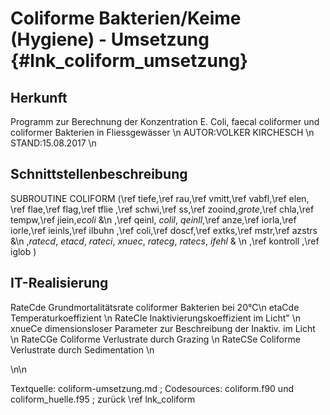 Coliforme Bakterien/Keime (Hygiene) - Umsetzung {#lnk_coliform_umsetzung}
===============================

## Herkunft ##
Programm zur Berechnung der Konzentration E. Coli, faecal coliformer und 
coliformer Bakterien in Fliessgewässer \n
AUTOR:VOLKER KIRCHESCH \n
STAND:15.08.2017   \n



## Schnittstellenbeschreibung ##
SUBROUTINE COLIFORM (\ref tiefe,\ref rau,\ref vmitt,\ref vabfl,\ref elen,
\ref flae,\ref flag,\ref tflie
,\ref schwi,\ref ss,\ref zooind,*grote*,\ref chla,\ref tempw,\ref jiein,*ecoli*  &\n
,\ref qeinl, *colil*, *qeinll*,\ref anze,\ref iorla,\ref iorle,\ref ieinls,\ref ilbuhn
,\ref coli,\ref doscf,\ref extks,\ref mstr,\ref azstrs &\n
,*ratecd*, *etacd*, *rateci*, *xnuec*, *ratecg*, *ratecs*, *ifehl* & \n
,\ref kontroll ,\ref iglob )

 
## IT-Realisierung ##

 RateCde Grundmortalitätsrate coliformer Bakterien bei 20°C\n
 etaCde  Temperaturkoeffizient \n
 RateCIe Inaktivierungskoeffizient im Licht"  \n
 xnueCe  dimensionsloser Parameter zur Beschreibung der Inaktiv. im Licht \n
 RateCGe Coliforme Verlustrate durch Grazing \n
 RateCSe Coliforme Verlustrate durch Sedimentation \n


\n\n

Textquelle: coliform-umsetzung.md ; Codesources: coliform.f90 und coliform_huelle.f95 ; 
zurück \ref lnk_coliform
